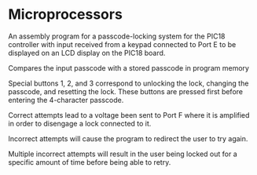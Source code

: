 # Microprocessors

An assembly program for a passcode-locking system for the PIC18 controller with input received from a keypad connected to Port E to be displayed on an LCD display on the PIC18 board.

Compares the input passcode with a stored passcode in program memory

Special buttons 1, 2, and 3 correspond to unlocking the lock, changing the passcode, and resetting the lock. These buttons are pressed first before entering the 4-character passcode. 

Correct attempts lead to a voltage been sent to Port F where it is amplified in order to disengage a lock connected to it.

Incorrect attempts will cause the program to redirect the user to try again.

Multiple incorrect attempts will result in the user being locked out for a specific amount of time before being able to retry.
